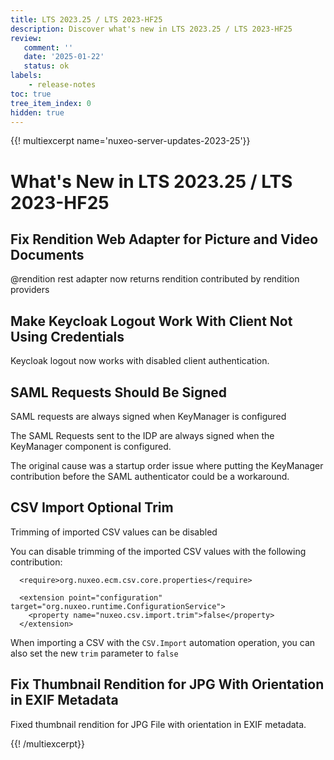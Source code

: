 ```yaml
---
title: LTS 2023.25 / LTS 2023-HF25
description: Discover what's new in LTS 2023.25 / LTS 2023-HF25
review:
   comment: ''
   date: '2025-01-22'
   status: ok
labels:
    - release-notes
toc: true
tree_item_index: 0
hidden: true
---
```


{{! multiexcerpt name='nuxeo-server-updates-2023-25'}}
# What's New in LTS 2023.25 / LTS 2023-HF25

## Fix Rendition Web Adapter for Picture and Video Documents


@rendition rest adapter now returns rendition contributed by rendition providers


## Make Keycloak Logout Work With Client Not Using Credentials


Keycloak logout now works with disabled client authentication.


## SAML Requests Should Be Signed


SAML requests are always signed when KeyManager is configured

The SAML Requests sent to the IDP are always signed when the KeyManager component is configured.

The original cause was a startup order issue where putting the KeyManager contribution before the SAML authenticator could be a workaround.


## CSV Import Optional Trim


 Trimming of imported CSV values can be disabled

You can disable trimming of the imported CSV values with the following contribution:

```
  <require>org.nuxeo.ecm.csv.core.properties</require>

  <extension point="configuration" target="org.nuxeo.runtime.ConfigurationService">
    <property name="nuxeo.csv.import.trim">false</property>
  </extension>
```

When importing a CSV with the `CSV.Import` automation operation, you can also set the new `trim` parameter to `false`


## Fix Thumbnail Rendition for JPG With Orientation in EXIF Metadata


Fixed thumbnail rendition for JPG File with orientation in EXIF metadata.



{{! /multiexcerpt}}
